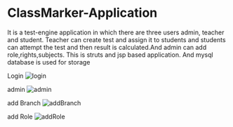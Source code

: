 # ClassMarker-Application
It is a test-engine application in which there are three users admin, teacher and student. Teacher can create test and assign it to students and students can attempt the test and then result is calculated.And admin can add role,rights,subjects. This is struts and jsp based application. And mysql database is used for storage


Login
![login](https://user-images.githubusercontent.com/50835817/71300678-1a953a80-23bd-11ea-957f-ac29fe3d6a70.PNG)

admin
![admin](https://user-images.githubusercontent.com/50835817/71300737-ad35d980-23bd-11ea-9932-a26cc9999801.PNG)

add Branch
![addBranch](https://user-images.githubusercontent.com/50835817/71300766-f554fc00-23bd-11ea-9614-23a13f802b8d.PNG)

add Role
![addRole](https://user-images.githubusercontent.com/50835817/71300782-246b6d80-23be-11ea-96cb-4e3c28750b66.PNG)
